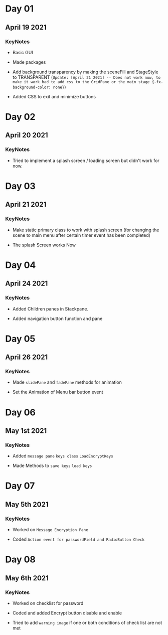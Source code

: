 # Day 01

## April 19 2021

### KeyNotes

- Basic GUI

- Made packages

- Add background transparency by making the sceneFill and StageStyle to TRANSPARENT (`Update: [April 21 2021] -- Does not work now, to make it work had to add css to the GridPane or the main stage {-fx-background-color: none}`)

- Added CSS to exit and minimize buttons

# Day 02

## April 20 2021

### KeyNotes

- Tried to implement a splash screen / loading screen but didn't work for now.

# Day 03

## April 21 2021

### KeyNotes

- Make static primary class to work with splash screen (for changing the scene to main menu after certain timer event has been completed)

- The splash Screen works Now 

# Day 04

## April 24 2021

### KeyNotes

- Added Children panes in Stackpane.
  
- Added navigation button function and pane 

# Day 05

## April 26 2021

### KeyNotes

- Made `slidePane` and `fadePane` methods for animation

- Set the Animation of Menu bar button event

# Day 06

## May 1st 2021

### KeyNotes

- Added `message pane` `keys class` `LoadEncryptKeys`

- Made Methods to `save keys` `load keys` 

# Day 07

## May 5th 2021

### KeyNotes

- Worked on `Message Encryption Pane`

- Coded `Action event for passwordField and RadioButton Check`

# Day 08

## May 6th 2021

### KeyNotes

- Worked on checklist for password

- Coded and added Encrypt button disable and enable

- Tried to add `warning image` if one or both conditions of check list are not met